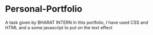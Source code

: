 # Personal-Portfolio

A task given by  BHARAT INTERN
In this portfolio, I have used CSS and HTML and a some javascript to put on the text effect

